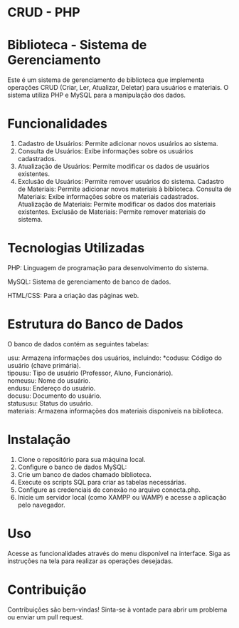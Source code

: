 # CRUD - PHP

# Biblioteca - Sistema de Gerenciamento
Este é um sistema de gerenciamento de biblioteca que implementa operações CRUD (Criar, Ler, Atualizar, Deletar) para usuários e materiais. O sistema utiliza PHP e MySQL para a manipulação dos dados.

# Funcionalidades
 1. Cadastro de Usuários: Permite adicionar novos usuários ao sistema.
 2. Consulta de Usuários: Exibe informações sobre os usuários cadastrados.
 3. Atualização de Usuários: Permite modificar os dados de usuários existentes.
 4. Exclusão de Usuários: Permite remover usuários do sistema.
    Cadastro de Materiais: Permite adicionar novos materiais à biblioteca.
    Consulta de Materiais: Exibe informações sobre os materiais cadastrados.
    Atualização de Materiais: Permite modificar os dados dos materiais existentes.
    Exclusão de Materiais: Permite remover materiais do sistema.
    
# Tecnologias Utilizadas

PHP: Linguagem de programação para desenvolvimento do sistema.

MySQL: Sistema de gerenciamento de banco de dados.

HTML/CSS: Para a criação das páginas web.

# Estrutura do Banco de Dados

O banco de dados contém as seguintes tabelas:

usu: Armazena informações dos usuários, incluindo:
*codusu: Código do usuário (chave primária).                             
tipousu: Tipo de usuário (Professor, Aluno, Funcionário).               
nomeusu: Nome do usuário.                                               
endusu: Endereço do usuário.                                            
docusu: Documento do usuário.                                           
statususu: Status do usuário.                                          
materiais: Armazena informações dos materiais disponíveis na biblioteca.

# Instalação

 1. Clone o repositório para sua máquina local.
 2. Configure o banco de dados MySQL:
 3. Crie um banco de dados chamado biblioteca.
 4. Execute os scripts SQL para criar as tabelas necessárias.
 5. Configure as credenciais de conexão no arquivo conecta.php.
 6. Inicie um servidor local (como XAMPP ou WAMP) e acesse a aplicação pelo navegador.

# Uso
Acesse as funcionalidades através do menu disponível na interface.
Siga as instruções na tela para realizar as operações desejadas.

# Contribuição

Contribuições são bem-vindas! Sinta-se à vontade para abrir um problema ou enviar um pull request.
